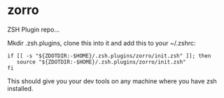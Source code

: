 # zorro
ZSH Plugin repo...

Mkdir .zsh.plugins, clone this into it and add this to your ~/.zshrc: 

	if [[ -s "${ZDOTDIR:-$HOME}/.zsh.plugins/zorro/init.zsh" ]]; then
	   source "${ZDOTDIR:-$HOME}/.zsh.plugins/zorro/init.zsh"
	fi

This should give you your dev tools on any machine where you have zsh installed.
